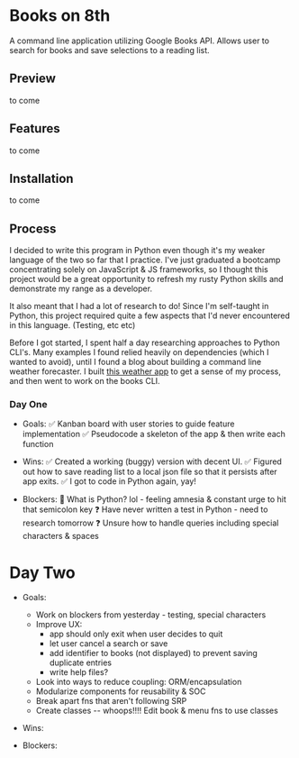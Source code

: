 # Books on 8th

A command line application utilizing Google Books API. Allows user to search for books and save selections to a reading list.

## Preview

to come

## Features

to come

## Installation

to come 

## Process

I decided to write this program in Python even though it's my weaker language of the two so far that I practice. I've just graduated a bootcamp concentrating solely on JavaScript & JS frameworks, so I thought this project would be a great opportunity to refresh my rusty Python skills and demonstrate my range as a developer.

It also meant that I had a lot of research to do! Since I'm self-taught in Python, this project required quite a few aspects that I'd never encountered in this language. (Testing, etc etc)

Before I got started, I spent half a day researching approaches to Python CLI's. Many examples I found relied heavily on dependencies (which I wanted to avoid), until I found a blog about building a command line weather forecaster. I built <a href='github.com/fifikim/weather-cli'>this weather app</a> to get a sense of my process, and then went to work on the books CLI.

### Day One 
- Goals:
  ✅ Kanban board with user stories to guide feature implementation
  ✅ Pseudocode a skeleton of the app & then write each function

- Wins: 
  ✅ Created a working (buggy) version with decent UI. 
  ✅ Figured out how to save reading list to a local json file so that it persists after app exits.
  ✅ I got to code in Python again, yay!

- Blockers:
  👻 What is Python? lol - feeling amnesia & constant urge to hit that semicolon key
  ❓ Have never written a test in Python - need to research tomorrow
  ❓ Unsure how to handle queries including special characters & spaces

# Day Two 
- Goals:
  - Work on blockers from yesterday - testing, special characters
  - Improve UX: 
    - app should only exit when user decides to quit 
    - let user cancel a search or save
    - add identifier to books (not displayed) to prevent saving duplicate entries
    - write help files?
  - Look into ways to reduce coupling: ORM/encapsulation
  - Modularize components for reusability & SOC 
  - Break apart fns that aren't following SRP
  - Create classes -- whoops!!!! Edit book & menu fns to use classes

- Wins:

- Blockers: